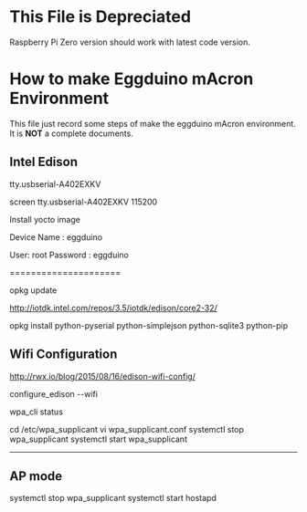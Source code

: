 # This File is Depreciated

Raspberry Pi Zero version should work with latest code version.

# How to make Eggduino mAcron Environment

This file just record some steps of make the eggduino mAcron environment.
It is **NOT** a complete documents.

## Intel Edison 

tty.usbserial-A402EXKV

screen tty.usbserial-A402EXKV 115200

Install yocto image

Device Name : eggduino

User: root
Password : eggduino

=====================

opkg update

http://iotdk.intel.com/repos/3.5/iotdk/edison/core2-32/

opkg install python-pyserial python-simplejson python-sqlite3 python-pip



## Wifi Configuration

http://rwx.io/blog/2015/08/16/edison-wifi-config/

configure_edison --wifi

wpa_cli status

cd /etc/wpa_supplicant
vi wpa_supplicant.conf
systemctl stop wpa_supplicant
systemctl start wpa_supplicant

--------------
AP mode
--------------

systemctl stop wpa_supplicant
systemctl start hostapd




